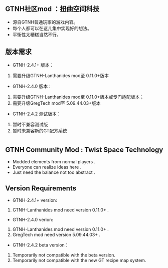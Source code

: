 ## GTNH社区mod ：扭曲空间科技
* 源自GTNH普通玩家的游戏内容。 
* 每个人都可以在这儿集中实现好的想法。
* 平衡性太糟糕当然不行。
## 版本需求
* GTNH-2.4.1+ 版本：
1. 需要升级GTNH-Lanthanides mod至 0.11.0+版本
* GTNH-2.4.0 版本：
1. 需要升级GTNH-Lanthanides mod至 0.11.0+版本或专门适配版本；
2. 需要升级GregTech mod至 5.09.44.03+版本
* GTNH-2.4.2 测试版本：
1. 暂时不兼容测试版
2. 暂时未兼容新的GT配方系统
#
#
## GTNH Community Mod :  Twist Space Technology
* Modded elements from normal players .
* Everyone can realize ideas here .
* Just need the balance not too abstract .
## Version Requirements
* GTNH-2.4.1+ version:
1. GTNH-Lanthanides mod need version 0.11.0+ .
* GTNH-2.4.0 verion:
1. GTNH-Lanthanides mod need version 0.11.0+ .
2. GregTech mod need version 5.09.44.03+ .
* GTNH-2.4.2 beta version：
1. Temporarily not compatible with the beta version.
2. Temporarily not compatible with the new GT recipe map system.
